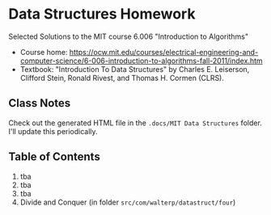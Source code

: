 # Data Structures Homework

Selected Solutions to the MIT course 6.006 "Introduction to Algorithms"
- Course home: https://ocw.mit.edu/courses/electrical-engineering-and-computer-science/6-006-introduction-to-algorithms-fall-2011/index.htm
- Textbook: \"Introduction To Data Structures\" by Charles E. Leiserson, Clifford Stein, Ronald Rivest, and Thomas H. Cormen (CLRS).

## Class Notes
Check out the generated HTML file in the `.docs/MIT Data Structures` folder. I'll update this periodically.

## Table of Contents
1) tba
2) tba
3) tba
4) Divide and Conquer (in folder `src/com/walterp/datastruct/four`)
